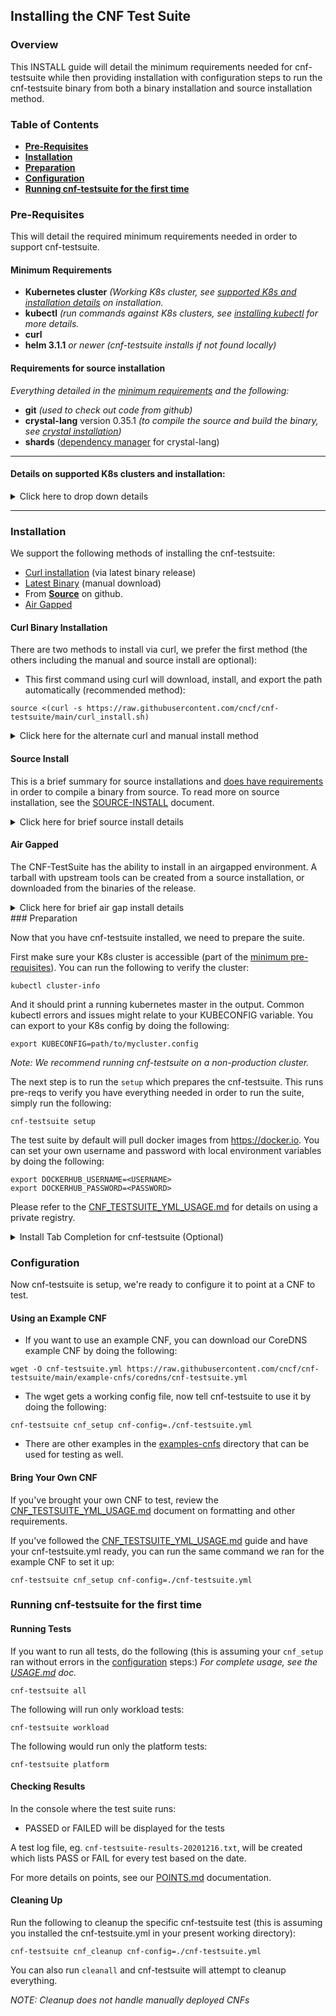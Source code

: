 Installing the CNF Test Suite
---
### Overview
This INSTALL guide will detail the minimum requirements needed for cnf-testsuite while then providing installation with configuration steps to run the cnf-testsuite binary from both a binary installation and source installation method.

### Table of Contents
* [**Pre-Requisites**](#Pre-Requisites)
* [**Installation**](#Installation)
* [**Preparation**](#Preparation)
* [**Configuration**](#Configuration)
* [**Running cnf-testsuite for the first time**](#Running-cnf-testsuite-for-the-first-time)

### Pre-Requisites
This will detail the required minimum requirements needed in order to support cnf-testsuite.

#### Minimum Requirements
* **Kubernetes cluster** *(Working K8s cluster, see [supported K8s and installation details](#Details-on-supported-k8s-clusters-and-installation) on installation.*
* **kubectl** *(run commands against K8s clusters, see [installing kubectl](https://kubernetes.io/docs/tasks/tools/install-kubectl/) for more details.*
* **curl**
* **helm 3.1.1** *or newer* *(cnf-testsuite installs if not found locally)*

#### Requirements for source installation
*Everything detailed in the [minimum requirements](https://hackmd.io/6h7NXdHnR4qUYgnnQPy5UA#Required) and the following:*
* **git** *(used to check out code from github)*
* **crystal-lang** version 0.35.1 *(to compile the source and build the binary, see [crystal installation](https://crystal-lang.org/install/))*
* **shards** ([dependency manager](https://github.com/crystal-lang/shards) for crystal-lang)



---


#### Details on supported K8s clusters and installation:
<details><summary>Click here to drop down details</summary>

<p>

##### Supported K8s Clusters
- [Access](https://kubernetes.io/docs/tasks/access-application-cluster/access-cluster/) to a working [Certified K8s](https://cncf.io/ck) cluster via [KUBECONFIG environment variable](https://kubernetes.io/docs/tasks/access-application-cluster/configure-access-multiple-clusters/#set-the-kubeconfig-environment-variable). (See [K8s Getting started guide](https://kubernetes.io/docs/setup/) for options)
-  Follow the optional instructions below if you don't already have a K8s cluster setup

##### Kind

- Follow the [kind install](KIND-INSTALL.md) instructions to setup a cluster in [kind](https://kind.sigs.k8s.io/)

##### CNF-Testbed

- You can clone the CNF-Testbed project if you have an account at Equinix Metal (formerly Packet.net). Get the code by running the following:

```
git clone https://github.com/cncf/cnf-testbed.git
```

- Clone the k8s-infra repo then follow the [prerequisites](https://github.com/cncf/cnf-testbed/tree/master/tools#pre-requisites) for [deploying a K8s cluster](https://github.com/cncf/cnf-testbed/tree/master/tools#deploying-a-kubernetes-cluster-using-the-makefile--ci-tools) for a Equinix Metal host.
- If you already have IP addresses for your provider, and you want to manually install a K8s cluster, you can use k8s-infra to do this within your cnf-testbed repo clone.

```
cd tools/ && git clone https://github.com/crosscloudci/k8s-infra.git
```

- Now follow the [k8s-infra quick start](https://github.com/crosscloudci/k8s-infra/blob/master/README.md#quick-start) for instructions on how to install.

</p>
</details>



---


### Installation

We support the following methods of installing the cnf-testsuite:

- [Curl installation](#Curl-Binary-Installation) (via latest binary release)
- [Latest Binary](https://github.com/cncf/cnf-testsuite/releases/latest) (manual download)
- From [**Source**](#Source-Install) on github.
- [Air Gapped](#Offline-Mode)


#### Curl Binary Installation

There are two methods to install via curl, we prefer the first method (the others including the manual and source install are optional):

- This first command using curl will download, install, and export the path automatically (recommended method):

```
source <(curl -s https://raw.githubusercontent.com/cncf/cnf-testsuite/main/curl_install.sh)
```

<details><summary>Click here for the alternate curl and manual install method</summary>
<p>

- The other curl method to download and install requires you to export the PATH to the location of the executable:
```
curl -s https://raw.githubusercontent.com/cncf/cnf-testsuite/main/curl_install.sh | bash
```

- The Latest Binary (or you can select a previous release if desired) can be pulled down with wget, curl or you're own preferred method. Once downloaded you'll need to make the binary executable and manually add to your path:
```
wget https://github.com/cncf/cnf-testsuite/releases/download/latest/latest.tar.gz
tar xzf latest.tar.gz
cd cnf-testsuite
chmod +x cnf-testsuite
export OLDPATH=$PATH; export PATH=$PATH:$(pwd)
```
</p>
</details>

#### Source Install

This is a brief summary for source installations and [does have requirements](#Requirements-for-source-installation) in order to compile a binary from source. To read more on source installation, see the [SOURCE-INSTALL](SOURCE_INSTALL.md) document.

<details><summary> Click here for brief source install details</summary>
<p>

Follow these steps to checkout the source from github and compile a cnf-testsuite binary:

```
git clone https://github.com/cncf/cnf-testsuite.git
cd cnf-testsuite/
shards install
crystal build src/cnf-testsuite.cr
```
This should build a cnf-testsuite binary in the root directory of the git repo clone.
</p>
</details>

#### Air Gapped 

The CNF-TestSuite has the ability to install in an airgapped environment.  A tarball with upstream tools can be created from a source installation, or downloaded from the binaries of the release. 

<details><summary> Click here for brief air gap install details</summary>
<p>

Prerequite: Follow the source install instructions which will create a working binary which will create the air-gapped tarball.
Prerequite: Follow the source install instructions to create the air-gapped tarball.

Follow these steps to create an air-gap tarball and to bootstrap the cluster with the tarball:

```
./cnf-testsuite airgapped output-file=./tmp/airgapped.tar.gz
./cnf-testsuite setup offline=./tmp/airgapped.tar.gz

# To run the set suite in air-gapped mode
./cnf-testsuite workload offline=true
```
This should create a bootstrapped cluster with the upstream tools necessary for the cnf-testsuite.

</p>
</details>
### Preparation

Now that you have cnf-testsuite installed, we need to prepare the suite.

First make sure your K8s cluster is accessible (part of the [minimum pre-requisites](#Minimum-Requirements)). You can run the following to verify the cluster: 

```
kubectl cluster-info
```

And it should print a running kubernetes master in the output. Common kubectl errors and issues might relate to your KUBECONFIG variable. You can export to your K8s config by doing the following:

```
export KUBECONFIG=path/to/mycluster.config
```

*Note: We recommend running cnf-testsuite on a non-production cluster.*

The next step is to run the `setup` which prepares the cnf-testsuite. This runs pre-reqs to verify you have everything needed in order to run the suite, simply run the following:

```
cnf-testsuite setup
```

The test suite by default will pull docker images from https://docker.io. You can set your own username and password with local environment variables by doing the following:

```
export DOCKERHUB_USERNAME=<USERNAME>
export DOCKERHUB_PASSWORD=<PASSWORD>
```

Please refer to the [CNF_TESTSUITE_YML_USAGE.md](CNF_TESTSUITE_YML_USAGE.md#Using-a-Private-Registry) for details on using a private registry.


<details><summary>Install Tab Completion for cnf-testsuite (Optional)</summary>

Check out our (experimental) support for tab completion!

NOTE: also compatible with the installation styles from kubectl completion install if you prefer
https://kubernetes.io/docs/tasks/tools/install-kubectl/#enable-kubectl-autocompletion

```
cnf-testsuite completion -l error > test.sh
source test.sh
```
</details>

### Configuration
Now cnf-testsuite is setup, we're ready to configure it to point at a CNF to test.

#### Using an Example CNF

- If you want to use an example CNF, you can download our CoreDNS example CNF by doing the following:

```
wget -O cnf-testsuite.yml https://raw.githubusercontent.com/cncf/cnf-testsuite/main/example-cnfs/coredns/cnf-testsuite.yml
```
- The wget gets a working config file, now tell cnf-testsuite to use it by doing the following:
```
cnf-testsuite cnf_setup cnf-config=./cnf-testsuite.yml
```

- There are other examples in the [examples-cnfs](https://github.com/cncf/cnf-testsuite/tree/master/example-cnfs) directory that can be used for testing as well.

#### Bring Your Own CNF

If you've brought your own CNF to test, review the [CNF_TESTSUITE_YML_USAGE.md](CNF_TESTSUITE_YML_USAGE.md) document on formatting and other requirements.

If you've followed the [CNF_TESTSUITE_YML_USAGE.md](CNF_TESTSUITE_YML_USAGE.md) guide and have your cnf-testsuite.yml ready, you can run the same command we ran for the example CNF to set it up:

```
cnf-testsuite cnf_setup cnf-config=./cnf-testsuite.yml
```

### Running cnf-testsuite for the first time

#### Running Tests

If you want to run all tests, do the following (this is assuming your `cnf_setup` ran without errors in the [configuration](#Configuration) steps:)
_For complete usage, see the [USAGE.md](USAGE.md) doc._

```
cnf-testsuite all
```

The following will run only workload tests:
```
cnf-testsuite workload 
```

The following would run only the platform tests:
```
cnf-testsuite platform 
```

#### Checking Results

In the console where the test suite runs:
- PASSED or FAILED will be displayed for the tests

A test log file, eg. `cnf-testsuite-results-20201216.txt`, will be created which lists PASS or FAIL for every test based on the date.

For more details on points, see our [POINTS.md](./POINTS.md) documentation.

#### Cleaning Up

Run the following to cleanup the specific cnf-testsuite test (this is assuming you installed the cnf-testsuite.yml in your present working directory):
```
cnf-testsuite cnf_cleanup cnf-config=./cnf-testsuite.yml
```
You can also run `cleanall` and cnf-testsuite will attempt to cleanup everything.

_NOTE: Cleanup does not handle manually deployed CNFs_
